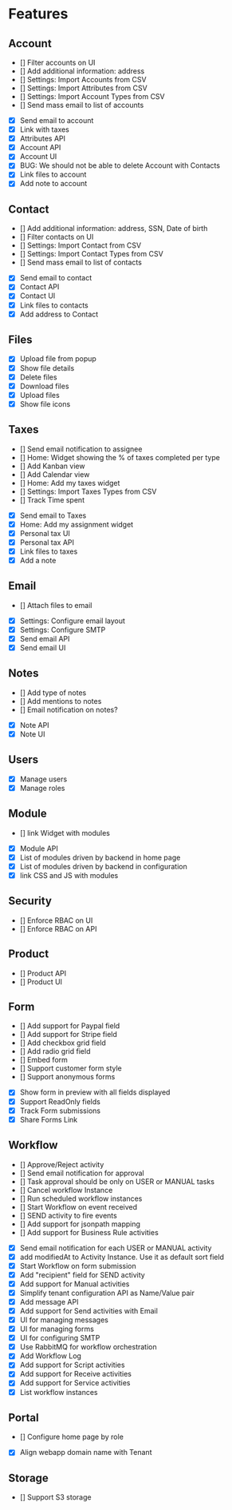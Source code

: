 # Features

## Account

- [] Filter accounts on UI
- [] Add additional information: address
- [] Settings: Import Accounts from CSV
- [] Settings: Import Attributes from CSV
- [] Settings: Import Account Types from CSV
- [] Send mass email to list of accounts
- [x] Send email to account
- [x] Link with taxes
- [x] Attributes API
- [x] Account API
- [x] Account UI
- [x] BUG: We should not be able to delete Account with Contacts
- [x] Link files to account
- [x] Add note to account

## Contact

- [] Add additional information: address, SSN, Date of birth
- [] Filter contacts on UI
- [] Settings: Import Contact from CSV
- [] Settings: Import Contact Types from CSV
- [] Send mass email to list of contacts
- [x] Send email to contact
- [x] Contact API
- [x] Contact UI
- [x] Link files to contacts
- [x] Add address to Contact

## Files

- [x] Upload file from popup
- [x] Show file details
- [x] Delete files
- [x] Download files
- [x] Upload files
- [x] Show file icons

## Taxes

- [] Send email notification to assignee
- [] Home: Widget showing the % of taxes completed per type
- [] Add Kanban view
- [] Add Calendar view
- [] Home: Add my taxes widget
- [] Settings: Import Taxes Types from CSV
- [] Track Time spent
- [x] Send email to Taxes
- [x] Home: Add my assignment widget
- [x] Personal tax UI
- [x] Personal tax API
- [x] Link files to taxes
- [x] Add a note

## Email

- [] Attach files to email
- [x] Settings: Configure email layout
- [x] Settings: Configure SMTP
- [x] Send email API
- [x] Send email UI

## Notes

- [] Add type of notes
- [] Add mentions to notes
- [] Email notification on notes?
- [x] Note API
- [x] Note UI

## Users

- [x] Manage users
- [x] Manage roles

## Module

- [] link Widget with modules
- [x] Module API
- [x] List of modules driven by backend in home page
- [x] List of modules driven by backend in configuration
- [x] link CSS and JS with modules

## Security

- [] Enforce RBAC on UI
- [] Enforce RBAC on API

## Product

- [] Product API
- [] Product UI

## Form

- [] Add support for Paypal field
- [] Add support for Stripe field
- [] Add checkbox grid field
- [] Add radio grid field
- [] Embed form
- [] Support customer form style
- [] Support anonymous forms
- [x] Show form in preview with all fields displayed
- [x] Support ReadOnly fields
- [x] Track Form submissions
- [x] Share Forms Link

## Workflow

- [] Approve/Reject activity
- [] Send email notification for approval
- [] Task approval should be only on USER or MANUAL tasks
- [] Cancel workflow Instance
- [] Run scheduled workflow instances
- [] Start Workflow on event received
- [] SEND activity to fire events
- [] Add support for jsonpath mapping
- [] Add support for Business Rule activities
- [x] Send email notification for each USER or MANUAL activity
- [x] add modifiedAt to Activity Instance. Use it as default sort field
- [x] Start Workflow on form submission
- [x] Add "recipient" field for SEND activity
- [x] Add support for Manual activities
- [x] Simplify tenant configuration API as Name/Value pair
- [x] Add message API
- [x] Add support for Send activities with Email
- [x] UI for managing messages
- [x] UI for managing forms
- [x] UI for configuring SMTP
- [x] Use RabbitMQ for workflow orchestration
- [x] Add Workflow Log
- [x] Add support for Script activities
- [x] Add support for Receive activities
- [x] Add support for Service activities
- [x] List workflow instances

## Portal

- [] Configure home page by role
- [x] Align webapp domain name with Tenant

## Storage

- [] Support S3 storage

